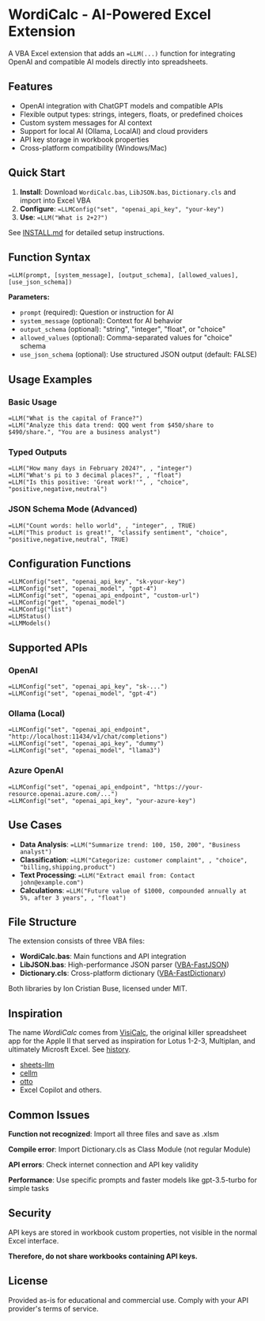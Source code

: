 # WordiCalc - AI-Powered Excel Extension

A VBA Excel extension that adds an `=LLM(...)` function for integrating OpenAI and compatible AI models directly into spreadsheets. 


## Features

- OpenAI integration with ChatGPT models and compatible APIs
- Flexible output types: strings, integers, floats, or predefined choices
- Custom system messages for AI context
- Support for local AI (Ollama, LocalAI) and cloud providers
- API key storage in workbook properties
- Cross-platform compatibility (Windows/Mac)

## Quick Start

1. **Install**: Download `WordiCalc.bas`, `LibJSON.bas`, `Dictionary.cls` and import into Excel VBA
2. **Configure**: `=LLMConfig("set", "openai_api_key", "your-key")`
3. **Use**: `=LLM("What is 2+2?")`

See [INSTALL.md](INSTALL.md) for detailed setup instructions.

## Function Syntax

```excel
=LLM(prompt, [system_message], [output_schema], [allowed_values], [use_json_schema])
```

**Parameters:**
- `prompt` (required): Question or instruction for AI
- `system_message` (optional): Context for AI behavior
- `output_schema` (optional): "string", "integer", "float", or "choice"
- `allowed_values` (optional): Comma-separated values for "choice" schema
- `use_json_schema` (optional): Use structured JSON output (default: FALSE)

## Usage Examples

### Basic Usage
```excel
=LLM("What is the capital of France?")
=LLM("Analyze this data trend: QQQ went from $450/share to $490/share.", "You are a business analyst")
```

### Typed Outputs
```excel
=LLM("How many days in February 2024?", , "integer")
=LLM("What's pi to 3 decimal places?", , "float")
=LLM("Is this positive: 'Great work!'", , "choice", "positive,negative,neutral")
```

### JSON Schema Mode (Advanced)
```excel
=LLM("Count words: hello world", , "integer", , TRUE)
=LLM("This product is great!", "classify sentiment", "choice", "positive,negative,neutral", TRUE)
```

## Configuration Functions

```excel
=LLMConfig("set", "openai_api_key", "sk-your-key")
=LLMConfig("set", "openai_model", "gpt-4")
=LLMConfig("set", "openai_api_endpoint", "custom-url")
=LLMConfig("get", "openai_model")
=LLMConfig("list")
=LLMStatus()
=LLMModels()
```

## Supported APIs

### OpenAI
```excel
=LLMConfig("set", "openai_api_key", "sk-...")
=LLMConfig("set", "openai_model", "gpt-4")
```

### Ollama (Local)
```excel
=LLMConfig("set", "openai_api_endpoint", "http://localhost:11434/v1/chat/completions")
=LLMConfig("set", "openai_api_key", "dummy")
=LLMConfig("set", "openai_model", "llama3")
```

### Azure OpenAI
```excel
=LLMConfig("set", "openai_api_endpoint", "https://your-resource.openai.azure.com/...")
=LLMConfig("set", "openai_api_key", "your-azure-key")
```

## Use Cases

- **Data Analysis**: `=LLM("Summarize trend: 100, 150, 200", "Business analyst")`
- **Classification**: `=LLM("Categorize: customer complaint", , "choice", "billing,shipping,product")`
- **Text Processing**: `=LLM("Extract email from: Contact john@example.com")`
- **Calculations**: `=LLM("Future value of $1000, compounded annually at 5%, after 3 years", , "float")`

## File Structure

The extension consists of three VBA files:

- **WordiCalc.bas**: Main functions and API integration
- **LibJSON.bas**: High-performance JSON parser ([VBA-FastJSON](https://github.com/cristianbuse/VBA-FastJSON))
- **Dictionary.cls**: Cross-platform dictionary ([VBA-FastDictionary](https://github.com/cristianbuse/VBA-FastDictionary))

Both libraries by Ion Cristian Buse, licensed under MIT.

## Inspiration

The name *WordiCalc* comes from [VisiCalc](https://en.wikipedia.org/wiki/VisiCalc), the original killer spreadsheet app for the Apple II that served as inspiration for Lotus 1-2-3, Multiplan, and ultimately Microsft Excel. See [history](https://en.wikipedia.org/wiki/Microsoft_Excel#Early_history).

* [sheets-llm](https://github.com/nicucalcea/sheets-llm)
* [cellm](https://github.com/getcellm/cellm)
* [otto](https://ottogrid.ai/)
* Excel Copilot
and others.

## Common Issues

**Function not recognized**: Import all three files and save as .xlsm

**Compile error**: Import Dictionary.cls as Class Module (not regular Module)

**API errors**: Check internet connection and API key validity

**Performance**: Use specific prompts and faster models like gpt-3.5-turbo for simple tasks

## Security

API keys are stored in workbook custom properties, not visible in the normal Excel interface. 

**Therefore, do not share workbooks containing API keys.**

## License

Provided as-is for educational and commercial use. Comply with your API provider's terms of service.
